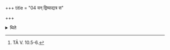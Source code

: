 +++
title = "04 यन् द्विष्याद्यत्र स"

+++

<details><summary>थिते</summary>

4. In the case of a (sacrificer) whom he may hate, he should dispose of it on a branch of Udumbara in the direction in which he (the sacrificer) may be residing. "The Udumbara is indeed strenght, food, breath; the Gharma (is indeed) heat. (He should say) "Here do I burn out by means of heat the breath of N.N., the son of N.N.” He indeed burns the breath of him by means of heat only. “He quickly goes to pain" -thus is known (from a Brāhmaṇa-text).[^1]   

[^1]: TĀ V. 10.5-6.  
</details>

